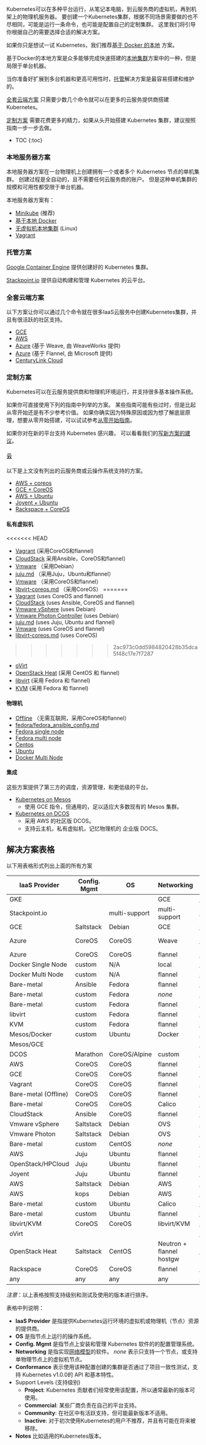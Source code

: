 ---
---

Kubernetes可以在多种平台运行，从笔记本电脑，到云服务商的虚拟机，再到机架上的物理机服务器。
要创建一个Kubernetes集群，根据不同场景需要做的也不尽相同，可能是运行一条命令，也可能是配置自己的定制集群。
这里我们将引导你根据自己的需要选择合适的解决方案。

如果你只是想试一试 Kubernetes，我们推荐[基于 Docker 的本地](/docs/getting-started-guides/docker) 方案。

基于Docker的本地方案是众多能够完成快速搭建的[本地集群](#local-machine-solutions)方案中的一种，但是局限于单台机器。

当你准备好扩展到多台机器和更高可用性时，[托管](#hosted-solutions)解决方案是最容易搭建和维护的。

[全套云端方案](#turn-key-cloud-solutions) 只需要少数几个命令就可以在更多的云服务提供商搭建 Kubernetes。

[定制方案](#custom-solutions)  需要花费更多的精力，如果从头开始搭建 Kubernetes 集群，建议按照指南一步一步去做。

* TOC
{:toc}

### 本地服务器方案

本地服务器方案在一台物理机上创建拥有一个或者多个 Kubernetes 节点的单机集群。
创建过程是全自动的，且不需要任何云服务商的账户。
但是这种单机集群的规模和可用性都受限于单台机器。

本地服务器方案有：

- [Minikube](/docs/getting-started-guides/minikube/) (推荐)
- [基于本地 Docker](/docs/getting-started-guides/docker)
- [无虚拟机本地集群](/docs/getting-started-guides/locally) (Linux)
- [Vagrant](/docs/getting-started-guides/vagrant)


### 托管方案

[Google Container Engine](https://cloud.google.com/container-engine) 提供创建好的 Kubernetes 集群。

[Stackpoint.io](https://stackpoint.io) 提供自动构建和管理 Kubernetes 的云平台。

### 全套云端方案

以下方案让你可以通过几个命令就在很多IaaS云服务中创建Kubernetes集群，并且有很活跃的社区支持。

- [GCE](/docs/getting-started-guides/gce)
- [AWS](/docs/getting-started-guides/aws)
- [Azure](/docs/getting-started-guides/coreos/azure/) (基于 Weave, 由 WeaveWorks 提供)
- [Azure](/docs/getting-started-guides/azure/) (基于 Flannel, 由 Microsoft 提供)
- [CenturyLink Cloud](/docs/getting-started-guides/clc)

### 定制方案

Kubernetes可以在云服务提供商和物理机环境运行，并支持很多基本操作系统。

如果你可直接使用下列的指南中列举的方案。
某些指南可能有些过时，但是比起从零开始还是有不少参考价值。
如果你确实因为特殊原因或因为想了解底层原理，想要从零开始搭建，可以试试参考[从零开始指南](/docs/getting-started-guides/scratch)。

如果你对在新的平台支持 Kubernetes 感兴趣，
可以看看我们的[写新方案的建议](https://github.com/kubernetes/kubernetes/tree/{{page.githubbranch}}/docs/devel/writing-a-getting-started-guide.md)。

#### 云

以下是上文没有列出的云服务商或云操作系统支持的方案。

- [AWS + coreos](/docs/getting-started-guides/coreos)
- [GCE + CoreOS](/docs/getting-started-guides/coreos)
- [AWS + Ubuntu](/docs/getting-started-guides/juju)
- [Joyent + Ubuntu](/docs/getting-started-guides/juju)
- [Rackspace + CoreOS](/docs/getting-started-guides/rackspace)

#### 私有虚拟机

<<<<<<< HEAD
- [Vagrant](/docs/getting-started-guides/coreos) (采用CoreOS和flannel)
- [CloudStack](/docs/getting-started-guides/cloudstack) 采用Ansible，CoreOS和flannel）
- [Vmware](/docs/getting-started-guides/vsphere)  （采用Debian）
- [juju.md](/docs/getting-started-guides/juju) （采用Juju，Ubuntu和flannel）
- [Vmware](/docs/getting-started-guides/coreos) （采用CoreOS和flannel）
- [libvirt-coreos.md](/docs/getting-started-guides/libvirt-coreos)  （采用CoreOS）
=======
- [Vagrant](/docs/getting-started-guides/coreos) (uses CoreOS and flannel)
- [CloudStack](/docs/getting-started-guides/cloudstack) (uses Ansible, CoreOS and flannel)
- [Vmware vSphere](/docs/getting-started-guides/vsphere)  (uses Debian)
- [Vmware Photon Controller](/docs/getting-started-guides/photon-controller)  (uses Debian)
- [juju.md](/docs/getting-started-guides/juju) (uses Juju, Ubuntu and flannel)
- [Vmware](/docs/getting-started-guides/coreos)  (uses CoreOS and flannel)
- [libvirt-coreos.md](/docs/getting-started-guides/libvirt-coreos)  (uses CoreOS)
>>>>>>> 2ac973c0dd5984820428b35dca5f48c17e7f7287
- [oVirt](/docs/getting-started-guides/ovirt)
- [OpenStack Heat](/docs/getting-started-guides/openstack-heat) (采用 CentOS 和 flannel)
- [libvirt](/docs/getting-started-guides/fedora/flannel_multi_node_cluster) (采用 Fedora 和 flannel)
- [KVM](/docs/getting-started-guides/fedora/flannel_multi_node_cluster)  (采用 Fedora 和 flannel)

#### 物理机

- [Offline](/docs/getting-started-guides/coreos/bare_metal_offline) （无需互联网，采用CoreOS和flannel）
- [fedora/fedora_ansible_config.md](/docs/getting-started-guides/fedora/fedora_ansible_config)
- [Fedora single node](/docs/getting-started-guides/fedora/fedora_manual_config)
- [Fedora multi node](/docs/getting-started-guides/fedora/flannel_multi_node_cluster)
- [Centos](/docs/getting-started-guides/centos/centos_manual_config)
- [Ubuntu](/docs/getting-started-guides/ubuntu)
- [Docker Multi Node](/docs/getting-started-guides/docker-multinode)

#### 集成

这些方案提供了第三方的调度，资源管理，和更低级的平台。

- [Kubernetes on Mesos](/docs/getting-started-guides/mesos)
  - 使用 GCE 指令，但通用的，足以适应大多数现有的 Mesos 集群。
- [Kubernetes on DCOS](/docs/getting-started-guides/dcos)
  - 采用 AWS 的社区版 DCOS。
  - 支持云主机，私有虚拟机，记忆物理机的 企业版 DOCS。

## 解决方案表格

以下用表格形式列出上面的所有方案

IaaS Provider        | Config. Mgmt | OS     | Networking  | Docs                                              | Conforms | Support Level
-------------------- | ------------ | ------ | ----------  | ---------------------------------------------     | ---------| ----------------------------
GKE                  |              |        | GCE         | [docs](https://cloud.google.com/container-engine) | ['œ“][3]   | Commercial
Stackpoint.io        |              | multi-support       | multi-support   | [docs](http://www.stackpointcloud.com) |    | Commercial
GCE                  | Saltstack    | Debian | GCE         | [docs](/docs/getting-started-guides/gce)                                    | ['œ“][1]   | Project
Azure                | CoreOS       | CoreOS | Weave       | [docs](/docs/getting-started-guides/coreos/azure/)                    |          | Community ([@errordeveloper](https://github.com/errordeveloper), [@squillace](https://github.com/squillace), [@chanezon](https://github.com/chanezon), [@crossorigin](https://github.com/crossorigin))
Azure                | CoreOS       | CoreOS | flannel     | [docs](/docs/getting-started-guides/azure)                    |          | Community ([@colemickens](https://github.com/colemickens))
Docker Single Node   | custom       | N/A    | local       | [docs](/docs/getting-started-guides/docker)                                 |          | Project ([@brendandburns](https://github.com/brendandburns))
Docker Multi Node    | custom       | N/A    | flannel     | [docs](/docs/getting-started-guides/docker-multinode)                       |          | Project ([@brendandburns](https://github.com/brendandburns))
Bare-metal           | Ansible      | Fedora | flannel     | [docs](/docs/getting-started-guides/fedora/fedora_ansible_config)           |          | Project
Bare-metal           | custom       | Fedora | _none_      | [docs](/docs/getting-started-guides/fedora/fedora_manual_config)            |          | Project
Bare-metal           | custom       | Fedora | flannel     | [docs](/docs/getting-started-guides/fedora/flannel_multi_node_cluster)      |          | Community ([@aveshagarwal](https://github.com/aveshagarwal))
libvirt              | custom       | Fedora | flannel     | [docs](/docs/getting-started-guides/fedora/flannel_multi_node_cluster)      |          | Community ([@aveshagarwal](https://github.com/aveshagarwal))
KVM                  | custom       | Fedora | flannel     | [docs](/docs/getting-started-guides/fedora/flannel_multi_node_cluster)      |          | Community ([@aveshagarwal](https://github.com/aveshagarwal))
Mesos/Docker         | custom       | Ubuntu | Docker      | [docs](/docs/getting-started-guides/mesos-docker)                           |          | Community ([Kubernetes-Mesos Authors](https://github.com/mesosphere/kubernetes-mesos/blob/master/AUTHORS.md))
Mesos/GCE            |              |        |             | [docs](/docs/getting-started-guides/mesos)                                  |          | Community ([Kubernetes-Mesos Authors](https://github.com/mesosphere/kubernetes-mesos/blob/master/AUTHORS.md))
DCOS                 | Marathon   | CoreOS/Alpine | custom | [docs](/docs/getting-started-guides/dcos)                                   |          | Community ([Kubernetes-Mesos Authors](https://github.com/mesosphere/kubernetes-mesos/blob/master/AUTHORS.md))
AWS                  | CoreOS       | CoreOS | flannel     | [docs](/docs/getting-started-guides/aws)                                 |          | Community
GCE                  | CoreOS       | CoreOS | flannel     | [docs](/docs/getting-started-guides/coreos)                                 |          | Community ([@pires](https://github.com/pires))
Vagrant              | CoreOS       | CoreOS | flannel     | [docs](/docs/getting-started-guides/coreos)                                 |          | Community ([@pires](https://github.com/pires), [@AntonioMeireles](https://github.com/AntonioMeireles))
Bare-metal (Offline) | CoreOS       | CoreOS | flannel     | [docs](/docs/getting-started-guides/coreos/bare_metal_offline)              |          | Community ([@jeffbean](https://github.com/jeffbean))
Bare-metal           | CoreOS       | CoreOS | Calico      | [docs](/docs/getting-started-guides/coreos/bare_metal_calico)               |          | Community ([@caseydavenport](https://github.com/caseydavenport))
CloudStack           | Ansible      | CoreOS | flannel     | [docs](/docs/getting-started-guides/cloudstack)                             |          | Community ([@runseb](https://github.com/runseb))
Vmware vSphere       | Saltstack    | Debian | OVS         | [docs](/docs/getting-started-guides/vsphere)                                |          | Community ([@imkin](https://github.com/imkin))
Vmware Photon        | Saltstack    | Debian | OVS         | [docs](/docs/getting-started-guides/photon-controller)                      |          | Community ([@alainroy](https://github.com/alainroy))
Bare-metal           | custom       | CentOS | _none_      | [docs](/docs/getting-started-guides/centos/centos_manual_config)            |          | Community ([@coolsvap](https://github.com/coolsvap))
AWS                  | Juju         | Ubuntu | flannel     | [docs](/docs/getting-started-guides/juju)                                   |          | [Community](https://github.com/whitmo/bundle-kubernetes) ( [@whit](https://github.com/whitmo), [@matt](https://github.com/mbruzek), [@chuck](https://github.com/chuckbutler) )
OpenStack/HPCloud    | Juju         | Ubuntu | flannel     | [docs](/docs/getting-started-guides/juju)                                   |          | [Community](https://github.com/whitmo/bundle-kubernetes) ( [@whit](https://github.com/whitmo), [@matt](https://github.com/mbruzek), [@chuck](https://github.com/chuckbutler) )
Joyent               | Juju         | Ubuntu | flannel     | [docs](/docs/getting-started-guides/juju)                                   |          | [Community](https://github.com/whitmo/bundle-kubernetes) ( [@whit](https://github.com/whitmo), [@matt](https://github.com/mbruzek), [@chuck](https://github.com/chuckbutler) )
AWS                  | Saltstack    | Debian | AWS         | [docs](/docs/getting-started-guides/aws)                                    |          | Community ([@justinsb](https://github.com/justinsb))
AWS                  | kops         | Debian | AWS         | [docs](https://github.com/kubernetes/kops)                                  |          | Community ([@justinsb](https://github.com/justinsb))
Bare-metal           | custom       | Ubuntu | Calico      | [docs](/docs/getting-started-guides/ubuntu-calico)                          |          | Community ([@djosborne](https://github.com/djosborne))
Bare-metal           | custom       | Ubuntu | flannel     | [docs](/docs/getting-started-guides/ubuntu)                                 |          | Community ([@resouer](https://github.com/resouer), [@WIZARD-CXY](https://github.com/WIZARD-CXY))
libvirt/KVM          | CoreOS       | CoreOS | libvirt/KVM | [docs](/docs/getting-started-guides/libvirt-coreos)                         |          | Community ([@lhuard1A](https://github.com/lhuard1A))
oVirt                |              |        |             | [docs](/docs/getting-started-guides/ovirt)                                  |          | Community ([@simon3z](https://github.com/simon3z))
OpenStack Heat       | Saltstack    | CentOS | Neutron + flannel hostgw | [docs](/docs/getting-started-guides/openstack-heat)            |          | Community ([@FujitsuEnablingSoftwareTechnologyGmbH](https://github.com/FujitsuEnablingSoftwareTechnologyGmbH))
Rackspace            | CoreOS       | CoreOS | flannel     | [docs](/docs/getting-started-guides/rackspace)                              |          | Community ([@doublerr](https://github.com/doublerr))
any                  | any          | any    | any         | [docs](/docs/getting-started-guides/scratch)                                |          | Community ([@erictune](https://github.com/erictune))


*注意*：以上表格按照支持级别和测试及使用的版本进行排序。

表格中列说明：

- **IaaS Provider** 是指提供Kubernetes运行环境的虚拟机或物理机（节点）资源的提供商。
- **OS** 是指节点上运行的操作系统。
- **Config. Mgmt** 是指节点上安装和管理 Kubernetes 软件的的配置管理系统。
- **Networking** 是指实现[网络模型](/docs/admin/networking)的软件。
  _none_ 表示只支持一个节点，或支持单物理节点上的虚拟机节点。
- **Conformance** 表示使用该种配置创建的集群是否通过了项目一致性测试，支持 Kubernetes v1.0.0的 API 和基本特性。
- Support Levels (支持级别)
  - **Project**: Kubernetes 贡献者们经常使用该配置，所以通常最新的版本可使用。
  - **Commercial**: 某些厂商负责在自己的平台支持。
  - **Community**: 在社区中有活跃支持，但可能最新版本不适用。
  - **Inactive**: 对于初次使用Kubernetes的用户不推荐，并且有可能在将来被移除。
- **Notes** 比如适用的Kubernetes版本。


<!-- reference style links below here -->
<!-- GCE conformance test result -->
[1]: https://gist.github.com/erictune/4cabc010906afbcc5061
<!-- Vagrant conformance test result -->
[2]: https://gist.github.com/derekwaynecarr/505e56036cdf010bf6b6
<!-- GKE conformance test result -->
[3]: https://gist.github.com/erictune/2f39b22f72565365e59b
